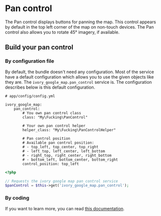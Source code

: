 # Pan control

The Pan control displays buttons for panning the map. This control appears by default in the top left corner of the
map on non-touch devices. The Pan control also allows you to rotate 45° imagery, if available.

## Build your pan control

### By configuration file

By default, the bundle doesn't need any configuration. Most of the service have a default configuration which allows
you to use the given objects like they are. The ``ivory_google_map.pan_control`` service is. The configuration
describes below is this default configuration.

```
# app/config/config.yml

ivory_google_map:
    pan_control:
        # You own pan control class
        class: "My\Fucking\PanControl"

        # Your own pan control helper
        helper_class: "My\Fucking\PanControlHelper"

        # Pan control position
        # Available pan control position:
        # - top_left, top_center, top_right
        # - left_top, left_center, left_bottom
        # - right_top, right_center, right_bottom
        # - bottom_left, bottom_center, bottom_right
        control_position: top_left
```

``` php
<?php

// Requests the ivory google map pan control service
$panControl = $this->get('ivory_google_map.pan_control');
```

### By coding

If you want to learn more, you can read
[this documentation](https://github.com/egeloen/ivory-google-map/blob/master/doc/usage/controls/pan.md).
